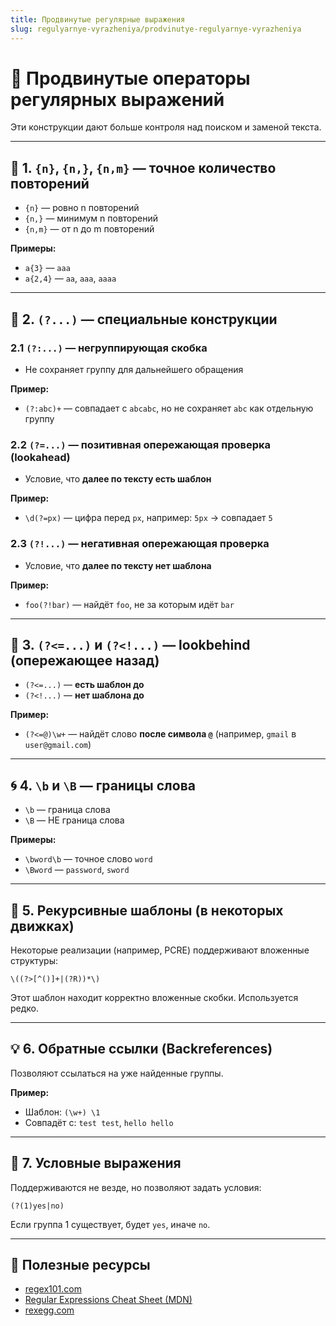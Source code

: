 ```yaml
---
title: Продвинутые регулярные выражения
slug: regulyarnye-vyrazheniya/prodvinutye-regulyarnye-vyrazheniya
---
```

# 🚀 Продвинутые операторы регулярных выражений

Эти конструкции дают больше контроля над поиском и заменой текста.

---

## 🧱 1. `{n}`, `{n,}`, `{n,m}` — точное количество повторений

- `{n}` — ровно n повторений
- `{n,}` — минимум n повторений
- `{n,m}` — от n до m повторений

**Примеры:**
- `a{3}` — `aaa`
- `a{2,4}` — `aa`, `aaa`, `aaaa`

---

## 🧠 2. `(?...)` — специальные конструкции

### 2.1 `(?:...)` — негруппирующая скобка

- Не сохраняет группу для дальнейшего обращения

**Пример:**
- `(?:abc)+` — совпадает с `abcabc`, но не сохраняет `abc` как отдельную группу

### 2.2 `(?=...)` — позитивная опережающая проверка (lookahead)

- Условие, что **далее по тексту есть шаблон**

**Пример:**
- `\d(?=px)` — цифра перед `px`, например: `5px` → совпадает `5`

### 2.3 `(?!...)` — негативная опережающая проверка

- Условие, что **далее по тексту нет шаблона**

**Пример:**
- `foo(?!bar)` — найдёт `foo`, не за которым идёт `bar`

---

## 🧩 3. `(?<=...)` и `(?<!...)` — lookbehind (опережающее назад)

- `(?<=...)` — **есть шаблон до**
- `(?<!...)` — **нет шаблона до**

**Пример:**
- `(?<=@)\w+` — найдёт слово **после символа `@`** (например, `gmail` в `user@gmail.com`)

---

## 🌀 4. `\b` и `\B` — границы слова

- `\b` — граница слова
- `\B` — НЕ граница слова

**Примеры:**
- `\bword\b` — точное слово `word`
- `\Bword` — `password`, `sword`

---

## 🔂 5. Рекурсивные шаблоны (в некоторых движках)

Некоторые реализации (например, PCRE) поддерживают вложенные структуры:

```regexp
\((?>[^()]+|(?R))*\)
```

Этот шаблон находит корректно вложенные скобки. Используется редко.

---

## 💡 6. Обратные ссылки (Backreferences)

Позволяют ссылаться на уже найденные группы.

**Пример:**
- Шаблон: `(\w+) \1`
- Совпадёт с: `test test`, `hello hello`

---

## 🔄 7. Условные выражения

Поддерживаются не везде, но позволяют задать условия:

```regexp
(?(1)yes|no)
```

Если группа 1 существует, будет `yes`, иначе `no`.

---

## 📘 Полезные ресурсы

- [regex101.com](https://regex101.com/)
- [Regular Expressions Cheat Sheet (MDN)](https://developer.mozilla.org/en-US/docs/Web/JavaScript/Guide/Regular_Expressions/Cheatsheet)
- [rexegg.com](https://www.rexegg.com/)


